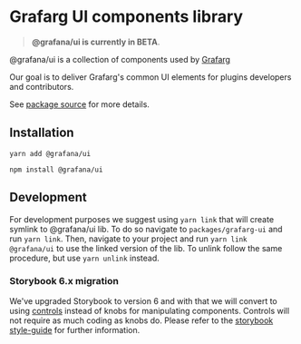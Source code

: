 # Grafarg UI components library

> **@grafana/ui is currently in BETA**.

@grafana/ui is a collection of components used by [Grafarg](https://github.com/famarker/grafarg)

Our goal is to deliver Grafarg's common UI elements for plugins developers and contributors.

See [package source](https://github.com/famarker/grafarg/tree/master/packages/grafarg-ui) for more details.

## Installation

`yarn add @grafana/ui`

`npm install @grafana/ui`

## Development

For development purposes we suggest using `yarn link` that will create symlink to @grafana/ui lib. To do so navigate to `packages/grafarg-ui` and run `yarn link`. Then, navigate to your project and run `yarn link @grafana/ui` to use the linked version of the lib. To unlink follow the same procedure, but use `yarn unlink` instead.

### Storybook 6.x migration

We've upgraded Storybook to version 6 and with that we will convert to using [controls](https://storybook.js.org/docs/react/essentials/controls) instead of knobs for manipulating components. Controls will not require as much coding as knobs do. Please refer to the [storybook style-guide](https://github.com/famarker/grafarg/blob/master/contribute/style-guides/storybook.md#contrls) for further information.
